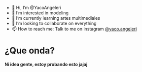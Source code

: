 - 👋 Hi, I’m @YacoAngeleri
- 👀 I’m interested in modeling
- 🌱 I’m currently learning artes multimediales
- 💞️ I’m looking to collaborate on everything
- 📫 How to reach me: Talk to me on instagram [@yaco.angeleri](https://www.instagram.com/yaco.angeleri/)

# ¿Que onda?

**Ni idea gente, estoy probando esto jajaj**

<!---
YacoAngeleri/YacoAngeleri is a ✨ special ✨ repository because its `README.md` (this file) appears on your GitHub profile.
You can click the Preview link to take a look at your changes.
--->
